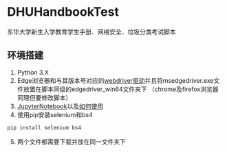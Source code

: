 # DHUHandbookTest
东华大学新生入学教育学生手册、网络安全、垃圾分类考试脚本

## 环境搭建
1. Python 3.X
2. Edge浏览器和与其版本号对应的<a href="https://developer.microsoft.com/en-us/microsoft-edge/tools/webdriver">webdriver驱动</a>并且将msedgedriver.exe文件放置在脚本同级的edgedriver_win64文件夹下
（chrome及firefox浏览器同理但要修改脚本）
3. <a href="https://jupyter.org/install">JupyterNotebook</a>以及<a href="https://jupyter.readthedocs.io/en/latest/running.html#running">如何使用</a>
4. 使用pip安装selenium和bs4
``` powershell
pip install selenium bs4
```
5. 两个文件都需要下载并放在同一文件夹下
